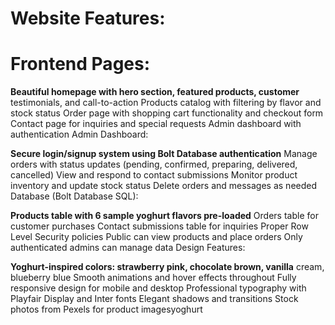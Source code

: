 # Website Features:

# Frontend Pages:

**Beautiful homepage with hero section, featured products, customer** testimonials, and call-to-action
Products catalog with filtering by flavor and stock status
Order page with shopping cart functionality and checkout form
Contact page for inquiries and special requests
Admin dashboard with authentication
Admin Dashboard:

**Secure login/signup system using Bolt Database authentication**
Manage orders with status updates (pending, confirmed, preparing, delivered, cancelled)
View and respond to contact submissions
Monitor product inventory and update stock status
Delete orders and messages as needed
Database (Bolt Database SQL):

**Products table with 6 sample yoghurt flavors pre-loaded**
Orders table for customer purchases
Contact submissions table for inquiries
Proper Row Level Security policies
Public can view products and place orders
Only authenticated admins can manage data
Design Features:

**Yoghurt-inspired colors: strawberry pink, chocolate brown, vanilla** cream, blueberry blue
Smooth animations and hover effects throughout
Fully responsive design for mobile and desktop
Professional typography with Playfair Display and Inter fonts
Elegant shadows and transitions
Stock photos from Pexels for product imagesyoghurt
